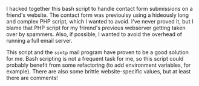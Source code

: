 I hacked together this bash script to handle contact form submissions on a friend's website.
The contact form was previoulsy using a hideously long and complex PHP script, which I wanted to avoid.
I've never proved it, but I blame that PHP script for my frirend's previous webserver getting taken over by spammers.
Also, if possible, I wanted to avoid the overhead of running a full email server.

This script and the `ssmtp` mail program have proven to be a good solution for me.
Bash scripting is not a frequent task for me, so this script could probably benefit from some refactoring (to add environment variables, for example).
There are also some brittle website-specific values, but at least there are comments!
